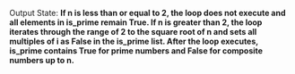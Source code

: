 Output State: **If n is less than or equal to 2, the loop does not execute and all elements in is_prime remain True. If n is greater than 2, the loop iterates through the range of 2 to the square root of n and sets all multiples of i as False in the is_prime list. After the loop executes, is_prime contains True for prime numbers and False for composite numbers up to n.**